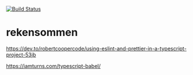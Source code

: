 [![Build Status](https://travis-ci.org/ThomasAndrewMacLean/rekensommen.svg?branch=master)](https://travis-ci.org/ThomasAndrewMacLean/rekensommen)

# rekensommen

https://dev.to/robertcoopercode/using-eslint-and-prettier-in-a-typescript-project-53jb

https://iamturns.com/typescript-babel/